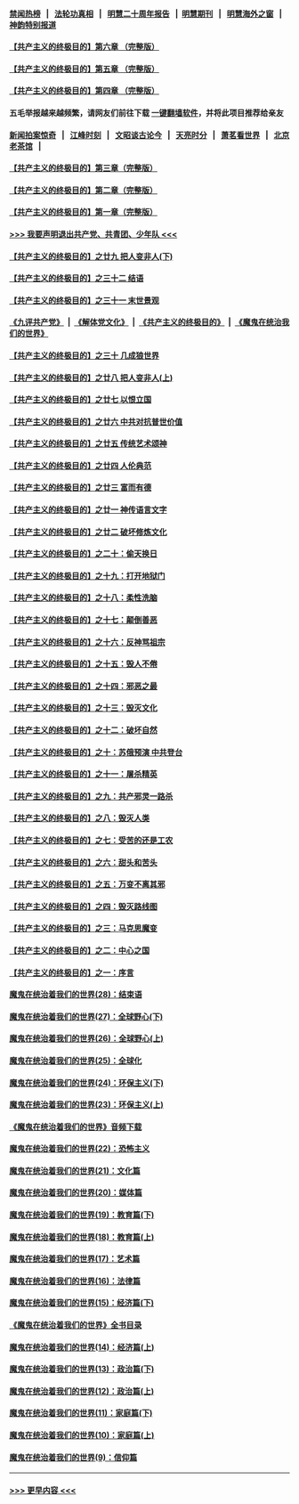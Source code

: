 #### [禁闻热榜](热点新闻.md?=0)  &nbsp;&nbsp;|&nbsp;&nbsp; [法轮功真相](https://github.com/gfw-breaker/truth/blob/master/README.md?=0) &nbsp;&nbsp;|&nbsp;&nbsp; [明慧二十周年报告](https://github.com/gfw-breaker/mh-reports/blob/master/README.md?=0) &nbsp;&nbsp;|&nbsp;&nbsp;[明慧期刊](https://github.com/gfw-breaker/mh-qikan) &nbsp;&nbsp;|&nbsp;&nbsp; [明慧海外之窗](https://github.com/gfw-breaker/mh-news/blob/master/README.md?=0) &nbsp;&nbsp;|&nbsp;&nbsp; [神韵特别报道](https://github.com/gfw-breaker/mh-news/blob/master/shenyun.md?=0)
#### [【共产主义的终极目的】第六章 （完整版）](../pages/nsc422/n11428913.md?t=03142102) 
#### [【共产主义的终极目的】第五章 （完整版）](../pages/nsc422/n11428912.md?t=03142102) 
#### [【共产主义的终极目的】第四章 （完整版）](../pages/nsc422/n11428907.md?t=03142102) 
#### 五毛举报越来越频繁，请网友们前往下载 [一键翻墙软件](https://github.com/gfw-breaker/ssr-accounts)，并将此项目推荐给亲友
#### [新闻拍案惊奇](https://github.com/gfw-breaker/banned-news/blob/master/pages/link4.md) &nbsp;&nbsp;|&nbsp;&nbsp; [江峰时刻](https://github.com/gfw-breaker/banned-news/blob/master/pages/link4.md) &nbsp;&nbsp;|&nbsp;&nbsp; [文昭谈古论今](https://github.com/gfw-breaker/banned-news/blob/master/pages/link4.md) &nbsp;&nbsp;|&nbsp;&nbsp; [天亮时分](https://github.com/gfw-breaker/banned-news/blob/master/pages/link4.md) &nbsp;&nbsp;|&nbsp;&nbsp; [萧茗看世界](https://github.com/gfw-breaker/banned-news/blob/master/pages/link4.md) &nbsp;&nbsp;|&nbsp;&nbsp; [北京老茶馆](https://github.com/gfw-breaker/banned-news/blob/master/pages/link4.md) &nbsp;&nbsp;|&nbsp;&nbsp; 
#### [【共产主义的终极目的】第三章（完整版）](../pages/nsc422/n11428848.md?t=03142102) 
#### [【共产主义的终极目的】第二章（完整版）](../pages/nsc422/n11428831.md?t=03142102) 
#### [【共产主义的终极目的】第一章（完整版）](../pages/nsc422/n11417651.md?t=03142102) 
#### [>>> 我要声明退出共产党、共青团、少年队 <<<](https://github.com/begood0513/goodnews/blob/master/quit/letter.md) 
#### [【共产主义的终极目的】之廿九 把人变非人(下)](../pages/nsc422/n11344140.md?t=03142102) 
#### [【共产主义的终极目的】之三十二 结语](../pages/nsc422/n11360535.md?t=03142102) 
#### [【共产主义的终极目的】之三十一 末世景观](../pages/nsc422/n11351129.md?t=03142102) 
#### [《九评共产党》](https://github.com/begood0513/9ping.md/blob/master/README.md) &nbsp;|&nbsp; [《解体党文化》](../../../../jtdwh.md/blob/master/README.md)  &nbsp;|&nbsp; [《共产主义的终极目的》](../../../../gczydzjmd.md/blob/master/README.md) &nbsp;|&nbsp; [《魔鬼在统治我们的世界》](../../../../mgztzwmdsj.md/blob/master/README.md) 
#### [【共产主义的终极目的】之三十 几成狼世界](../pages/nsc422/n11348280.md?t=03142102) 
#### [【共产主义的终极目的】之廿八 把人变非人(上)](../pages/nsc422/n11340492.md?t=03142102) 
#### [【共产主义的终极目的】之廿七 以恨立国](../pages/nsc422/n11336944.md?t=03142102) 
#### [【共产主义的终极目的】之廿六 中共对抗普世价值](../pages/nsc422/n11324785.md?t=03142102) 
#### [【共产主义的终极目的】之廿五 传统艺术颂神](../pages/nsc422/n11296396.md?t=03142102) 
#### [【共产主义的终极目的】之廿四 人伦典范](../pages/nsc422/n11296397.md?t=03142102) 
#### [【共产主义的终极目的】之廿三 富而有德](../pages/nsc422/n11283598.md?t=03142102) 
#### [【共产主义的终极目的】之廿一 神传语言文字](../pages/nsc422/n11263265.md?t=03142102) 
#### [【共产主义的终极目的】之廿二 破坏修炼文化](../pages/nsc422/n11245728.md?t=03142102) 
#### [【共产主义的终极目的】之二十：偷天换日](../pages/nsc422/n11238846.md?t=03142102) 
#### [【共产主义的终极目的】之十九：打开地狱门](../pages/nsc422/n11206376.md?t=03142102) 
#### [【共产主义的终极目的】之十八：柔性洗脑](../pages/nsc422/n11199994.md?t=03142102) 
#### [【共产主义的终极目的】之十七：颠倒善恶](../pages/nsc422/n11179782.md?t=03142102) 
#### [【共产主义的终极目的】之十六：反神骂祖宗](../pages/nsc422/n11166798.md?t=03142102) 
#### [【共产主义的终极目的】之十五：毁人不倦](../pages/nsc422/n11166792.md?t=03142102) 
#### [【共产主义的终极目的】之十四：邪恶之最](../pages/nsc422/n11150249.md?t=03142102) 
#### [【共产主义的终极目的】之十三：毁灭文化](../pages/nsc422/n11135227.md?t=03142102) 
#### [【共产主义的终极目的】之十二：破坏自然](../pages/nsc422/n11135214.md?t=03142102) 
#### [【共产主义的终极目的】之十：苏俄预演 中共登台](../pages/nsc422/n11118424.md?t=03142102) 
#### [【共产主义的终极目的】之十一：屠杀精英](../pages/nsc422/n11118442.md?t=03142102) 
#### [【共产主义的终极目的】之九：共产邪灵一路杀](../pages/nsc422/n11114139.md?t=03142102) 
#### [【共产主义的终极目的】之八：毁灭人类](../pages/nsc422/n11108503.md?t=03142102) 
#### [【共产主义的终极目的】之七：受苦的还是工农](../pages/nsc422/n11101809.md?t=03142102) 
#### [【共产主义的终极目的】之六：甜头和苦头](../pages/nsc422/n11096971.md?t=03142102) 
#### [【共产主义的终极目的】之五：万变不离其邪](../pages/nsc422/n11091285.md?t=03142102) 
#### [【共产主义的终极目的】之四：毁灭路线图](../pages/nsc422/n11086284.md?t=03142102) 
#### [【共产主义的终极目的】之三：马克思魔变](../pages/nsc422/n11061941.md?t=03142102) 
#### [【共产主义的终极目的】之二：中心之国](../pages/nsc422/n11047728.md?t=03142102) 
#### [【共产主义的终极目的】之一：序言](../pages/nsc422/n11086077.md?t=03142102) 
#### [魔鬼在统治着我们的世界(28)：结束语](../pages/nsc422/n10936246.md?t=03142102) 
#### [魔鬼在统治着我们的世界(27)：全球野心(下)](../pages/nsc422/n10928319.md?t=03142102) 
#### [魔鬼在统治着我们的世界(26)：全球野心(上)](../pages/nsc422/n10900318.md?t=03142102) 
#### [魔鬼在统治着我们的世界(25)：全球化](../pages/nsc422/n10788205.md?t=03142102) 
#### [魔鬼在统治着我们的世界(24)：环保主义(下)](../pages/nsc422/n10695307.md?t=03142102) 
#### [魔鬼在统治着我们的世界(23)：环保主义(上)](../pages/nsc422/n10688613.md?t=03142102) 
#### [《魔鬼在统治着我们的世界》音频下载](../pages/nsc422/n10635553.md?t=03142102) 
#### [魔鬼在统治着我们的世界(22)：恐怖主义](../pages/nsc422/n10614727.md?t=03142102) 
#### [魔鬼在统治着我们的世界(21)：文化篇](../pages/nsc422/n10597706.md?t=03142102) 
#### [魔鬼在统治着我们的世界(20)：媒体篇](../pages/nsc422/n10586579.md?t=03142102) 
#### [魔鬼在统治着我们的世界(19)：教育篇(下)](../pages/nsc422/n10564808.md?t=03142102) 
#### [魔鬼在统治着我们的世界(18)：教育篇(上)](../pages/nsc422/n10526970.md?t=03142102) 
#### [魔鬼在统治着我们的世界(17)：艺术篇](../pages/nsc422/n10499093.md?t=03142102) 
#### [魔鬼在统治着我们的世界(16)：法律篇](../pages/nsc422/n10485969.md?t=03142102) 
#### [魔鬼在统治着我们的世界(15)：经济篇(下)](../pages/nsc422/n10469975.md?t=03142102) 
#### [《魔鬼在统治着我们的世界》全书目录](../pages/nsc422/n10464261.md?t=03142102) 
#### [魔鬼在统治着我们的世界(14)：经济篇(上)](../pages/nsc422/n10457370.md?t=03142102) 
#### [魔鬼在统治着我们的世界(13)：政治篇(下)](../pages/nsc422/n10448270.md?t=03142102) 
#### [魔鬼在统治着我们的世界(12)：政治篇(上)](../pages/nsc422/n10444576.md?t=03142102) 
#### [魔鬼在统治着我们的世界(11)：家庭篇(下)](../pages/nsc422/n10440961.md?t=03142102) 
#### [魔鬼在统治着我们的世界(10)：家庭篇(上)](../pages/nsc422/n10435448.md?t=03142102) 
#### [魔鬼在统治着我们的世界(9)：信仰篇](../pages/nsc422/n10432159.md?t=03142102) 

----
#### [ >>> 更早内容 <<< ](../indexes/nsc422-earlier.md)
